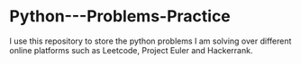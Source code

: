 # Python---Problems-Practice

I use this repository to store the python problems I am solving over different online platforms such as Leetcode, Project Euler and Hackerrank. 
